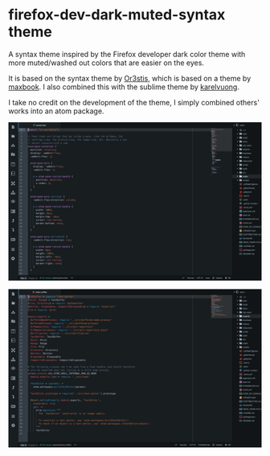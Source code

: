 # firefox-dev-dark-muted-syntax theme

A syntax theme inspired by the Firefox developer dark color theme with more muted/washed out colors that are easier on the eyes.

It is based on the syntax theme by [Or3stis](https://github.com/Or3stis/firefoxDevDarkSyntaxTheme), which is based on a theme by [maxbook](https://github.com/maxbook/firefox-dev-syntax). I also combined this with the sublime theme by [karelvuong](https://github.com/karelvuong/st-fox).

I take no credit on the development of the theme, I simply combined others' works into an atom package.

![Less Syntax](https://raw.githubusercontent.com/jwkicklighter/foxSyntaxTheme/master/pics/less.png)

![Coffeescript Syntax](https://raw.githubusercontent.com/jwkicklighter/foxSyntaxTheme/master/pics/coffee.png)
